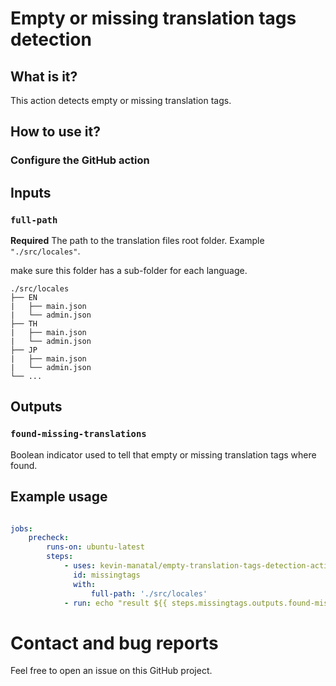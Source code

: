 # Empty or missing translation tags detection

## What is it?

This action detects empty or missing translation tags.

## How to use it?

### Configure the GitHub action

## Inputs

### `full-path`

**Required** The path to the translation files root folder. Example `"./src/locales"`.

make sure this folder has a sub-folder for each language.

    ./src/locales
    ├── EN
    |   ├── main.json
    |   └── admin.json
    ├── TH
    |   ├── main.json
    |   └── admin.json
    ├── JP
    |   ├── main.json
    |   └── admin.json
    └── ...

## Outputs

### `found-missing-translations`

Boolean indicator used to tell that empty or missing translation tags where found.

## Example usage

```yml

jobs:
    precheck:
        runs-on: ubuntu-latest
        steps:
            - uses: kevin-manatal/empty-translation-tags-detection-action@v1.2.1
              id: missingtags
              with:
                  full-path: './src/locales'
            - run: echo "result ${{ steps.missingtags.outputs.found-missing-translations }}"
```

# Contact and bug reports

Feel free to open an issue on this GitHub project.

